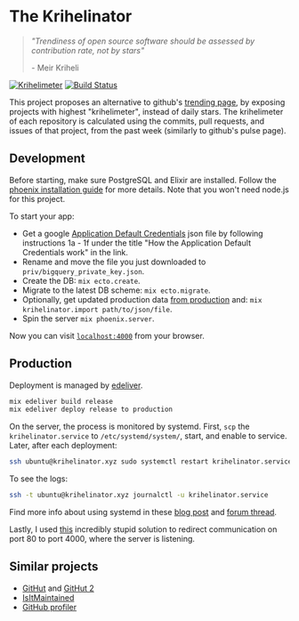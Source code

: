 # The Krihelinator

> *"Trendiness of open source software should be assessed by contribution rate, not by stars"*
>
> \- Meir Kriheli

[![Krihelimeter](http://krihelinator.xyz/badge/Nagasaki45/krihelinator)](http://krihelinator.xyz)
[![Build Status](https://travis-ci.org/Nagasaki45/krihelinator.svg?branch=master)](https://travis-ci.org/Nagasaki45/krihelinator)

This project proposes an alternative to github's [trending page](http://github.com/trending), by exposing projects with highest "krihelimeter", instead of daily stars. The krihelimeter of each repository is calculated using the commits, pull requests, and issues of that project, from the past week (similarly to github's pulse page).

## Development

Before starting, make sure PostgreSQL and Elixir are installed. Follow the [phoenix installation guide](http://www.phoenixframework.org/docs/installation) for more details. Note that you won't need node.js for this project.

To start your app:

  * Get a google [Application Default Credentials](https://developers.google.com/identity/protocols/application-default-credentials) json file by following instructions 1a - 1f under the title "How the Application Default Credentials work" in the link.
  * Rename and move the file you just downloaded to `priv/bigquery_private_key.json`.
  * Create the DB: `mix ecto.create`.
  * Migrate to the latest DB scheme: `mix ecto.migrate`.
  * Optionally, get updated production data [from production](http://krihelinator.xyz/data) and: `mix krihelinator.import path/to/json/file`.
  * Spin the server `mix phoenix.server`.

Now you can visit [`localhost:4000`](http://localhost:4000) from your browser.

## Production

Deployment is managed by [edeliver](https://github.com/boldpoker/edeliver).

```bash
mix edeliver build release
mix edeliver deploy release to production
```

On the server, the process is monitored by systemd.
First, `scp` the `krihelinator.service` to `/etc/systemd/system/`, start, and enable to service.
Later, after each deployment:

``` bash
ssh ubuntu@krihelinator.xyz sudo systemctl restart krihelinator.service
```

To see the logs:

```bash
ssh -t ubuntu@krihelinator.xyz journalctl -u krihelinator.service
```

Find more info about using systemd in these [blog post](https://mfeckie.github.io/Phoenix-In-Production-With-Systemd/) and [forum thread](https://elixirforum.com/t/elixir-apps-as-systemd-services/2400).

Lastly, I used [this](https://gist.github.com/kentbrew/776580) incredibly stupid solution to redirect communication on port 80 to port 4000, where the server is listening.

## Similar projects

- [GitHut](http://githut.info/) and [GitHut 2](https://madnight.github.io/githut/)
- [IsItMaintained](http://isitmaintained.com/)
- [GitHub profiler](http://www.datasciencecentral.com/profiles/blogs/github-profiler-a-tool-for-repository-evaluation)
